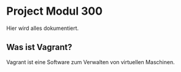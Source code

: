 # Project Modul 300
Hier wird alles dokumentiert.

## Was ist Vagrant?
Vagrant ist eine Software zum Verwalten von virtuellen Maschinen.
